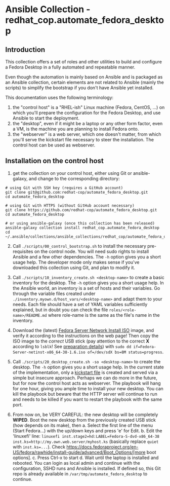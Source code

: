 # Ansible Collection - redhat\_cop.automate\_fedora\_desktop

## Introduction

This collection offers a set of roles and other utilities to build and configure a Fedora Desktop in a fully automated and repeatable manner.

Even though the automation is mainly based on Ansible and is packaged as an Ansible collection, certain elements are not related to Ansible (mainly the scripts) to simplify the bootstrap if you don't have Ansible yet installed.

This documentation uses the following terminology:

1. the "control host" is a "RHEL-ish" Linux machine (Fedora, CentOS, ...) on which you'll prepare the configuration for the Fedora Desktop, and use Ansible to start the deployment.
1. the "desktop", even if it might be a laptop or any other form factor, even a VM, is the machine you are planning to install Fedora onto.
1. the "webserver" is a web server, which one doesn't matter, from which you'll serve the kickstart file necessary to steer the installation.
The control host can be used as webserver.

## Installation on the control host

1. get the collection on your control host, either using Git or ansible-galaxy, and change to the corresponding directory:

```
# using Git with SSH key (requires a GitHub account)
git clone git@github.com:redhat-cop/automate_fedora_desktop.git
cd automate_fedora_desktop

# using Git with HTTPS (without GitHub account necessary)
git clone https://github.com/redhat-cop/automate_fedora_desktop.git
cd automate_fedora_desktop

# or using ansible-galaxy (once this collection has been released)
ansible-galaxy collection install redhat_cop.automate_fedora_desktop
cd ~/.ansible/collections/ansible_collections/redhat_cop/automate_fedora_desktop/
```

2. Call `./scripts/00_control_bootstrap.sh` to install the necessary pre-requisites on the control node.
You will need sudo rights to install Ansible and a few other dependencies.
The `-h` option gives you a short usage help.
The developer mode only makes sense if you've downloaded this collection using Git, and plan to modify it.

3. Call `./scripts/10_inventory_create.sh <desktop-name>` to create a basic inventory for the desktop.
The `-h` option gives you a short usage help.
In the Ansible world, an inventory is a set of hosts and their variables.
Go through the variable files created under `./inventory.myown.d/host_vars/<desktop-name>` and adapt them to your needs.
Each file should have a set of YAML variables sufficiently explained, but in doubt you can check the file `roles/<role-name>/README.md` where role-name is the same as the file's name in the inventory.

4. Download the (latest) [Fedora Server Network Install ISO](https://fedoraproject.org/server/download/) image, and verify it according to the instructions on the web page!
Then copy the ISO image to the _correct_ USB stick (pay attention to the correct **X** according to `lsblk`! See [preparation details](https://docs.fedoraproject.org/en-US/fedora-server/installation/#_preparations)) with `sudo dd if=Fedora-Server-netinst-x86_64-38-1.6.iso of=/dev/sdX bs=8M status=progress`.

5. Call `./scripts/20_desktop_create.sh -so <desktop-name>` to create the desktop.
The `-h` option gives you a short usage help.
In the current state of the implementation, only a [kickstart file](https://docs.fedoraproject.org/en-US/fedora/f36/install-guide/appendixes/Kickstart_Syntax_Reference/) is created and served via a simple but insecure approach.
Perhaps we can do more in the future, but for now the control host acts as webserver.
The playbook will hang for one hour, giving you ample time to install your new desktop.
You can kill the playbook but beware that the HTTP server will continue to run and needs to be killed if you want to restart the playbook with the same port.

6. From now on, be VERY CAREFUL: the new desktop will be completely **WIPED**.
   Boot the new desktop from the previously created USB stick (how depends on its make), then
    a. Select the first line of the menu (Start Fedora...) with the up/down keys and press 'e' for Edit.
    b. Edit the 'linuxefi' line: `linuxefi inst.stage2=hd:LABEL=Fedora-S-dvd-x86_64-38 inst.ks=http://my.own.web.server/myhost.ks` (basically replace `quiet` with `inst.ks=...`).
Check https://docs.fedoraproject.org/en-US/fedora/rawhide/install-guide/advanced/Boot_Options/[more boot options].
    c. Press Ctrl-x to start
    d. Wait until the laptop is installed and rebooted.
You can login as local admin and continue with the configuration, SSHD runs and Ansible is installed.
If defined so, this Git repo is already available in `/var/tmp/automate_fedora_desktop` to continue.
